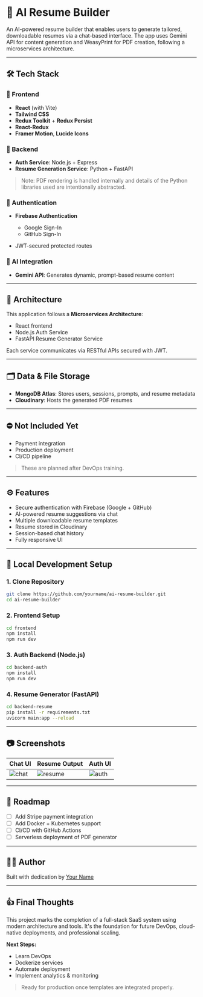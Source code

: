 # 🧠 AI Resume Builder

An AI-powered resume builder that enables users to generate tailored, downloadable resumes via a chat-based interface. The app uses Gemini API for content generation and WeasyPrint for PDF creation, following a microservices architecture.

---

## 🛠️ Tech Stack

### 🔹 Frontend

* **React** (with Vite)
* **Tailwind CSS**
* **Redux Toolkit** + **Redux Persist**
* **React-Redux**
* **Framer Motion**, **Lucide Icons**

### 🔹 Backend

* **Auth Service**: Node.js + Express
* **Resume Generation Service**: Python + FastAPI

> Note: PDF rendering is handled internally and details of the Python libraries used are intentionally abstracted.

### 🔹 Authentication

* **Firebase Authentication**

  * Google Sign-In
  * GitHub Sign-In
* JWT-secured protected routes

### 🔹 AI Integration

* **Gemini API**: Generates dynamic, prompt-based resume content

---

## 🧱 Architecture

This application follows a **Microservices Architecture**:

* React frontend
* Node.js Auth Service
* FastAPI Resume Generator Service

Each service communicates via RESTful APIs secured with JWT.

---

## 🗂️ Data & File Storage

* **MongoDB Atlas**: Stores users, sessions, prompts, and resume metadata
* **Cloudinary**: Hosts the generated PDF resumes

---

## ⛔️ Not Included Yet

* Payment integration
* Production deployment
* CI/CD pipeline

> These are planned after DevOps training.

---

## ⚙️ Features

* Secure authentication with Firebase (Google + GitHub)
* AI-powered resume suggestions via chat
* Multiple downloadable resume templates
* Resume stored in Cloudinary
* Session-based chat history
* Fully responsive UI

---

## 🧪 Local Development Setup

### 1. Clone Repository

```bash
git clone https://github.com/yourname/ai-resume-builder.git
cd ai-resume-builder
```

### 2. Frontend Setup

```bash
cd frontend
npm install
npm run dev
```

### 3. Auth Backend (Node.js)

```bash
cd backend-auth
npm install
npm run dev
```

### 4. Resume Generator (FastAPI)

```bash
cd backend-resume
pip install -r requirements.txt
uvicorn main:app --reload
```

---

## 📷 Screenshots

| Chat UI                   | Resume Output                 | Auth UI                   |
| ------------------------- | ----------------------------- | ------------------------- |
| ![chat](screens/chat.png) | ![resume](screens/resume.png) | ![auth](screens/auth.png) |

---

## 📌 Roadmap

* [ ] Add Stripe payment integration
* [ ] Add Docker + Kubernetes support
* [ ] CI/CD with GitHub Actions
* [ ] Serverless deployment of PDF generator

---

## 🙋‍♂️ Author

Built with dedication by [Your Name](https://linkedin.com/in/your-link)

---

## 👍 Final Thoughts

This project marks the completion of a full-stack SaaS system using modern architecture and tools. It's the foundation for future DevOps, cloud-native deployments, and professional scaling.

**Next Steps:**

* Learn DevOps
* Dockerize services
* Automate deployment
* Implement analytics & monitoring

> Ready for production once templates are integrated properly.
